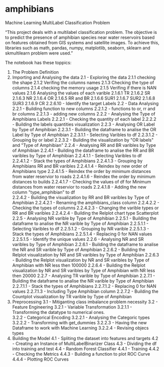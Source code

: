 # amphibians
Machine Learning MultiLabel Classification Problem

“This project deals with a multilabel classification problem. The objective is to predict the presence of amphibian species near water reservoirs based on features obtained from GIS systems and satellite images. To achieve this, libraries such as math, pandas, numpy, matplotlib, seaborn, sklearn and skmultilearn problem were used.”

The notebook has these toppics:

1. The Problem Definition
2. Importing and Analysing the data
    2.1 - Exploring the data
        2.1.1 checking the shape
        2.1.2 Verifing the columns names
        2.1.3 Checking the type of columns
	2.1.4 checking the memory usage
	2.1.5 Verifing if there is NAN values
	2.1.6 Analysing the values of each varible
		2.1.6.1 TR
		2.1.6.2 SR  
		2.1.6.3 NR
		2.1.6.4 OR 
		2.1.6.5 RR and BR
		2.1.6.6 SUR1
		2.1.6.7 SUR2
		2.1.6.8 SUR3
		2.1.6.9 CR
		2.2.6.10 - Identify the target Labels 
    2.2 - Data Analysing
	2.2.1 - Building function to new columns
		2.2.1.2 - functions to or, rr and br columns
		2.2.1.3 - adding new columns
	2.2.2 - Analysing the Type of Amphibians Labels
		2.2.2.1 - Checking the quantity of each label
		2.2.2.2 - Building the labels quantities visualization
	2.2.3 - Analysing OR Label by Type of Amphibian
		2.2.3.1 - Building the dataframe to analise the OR Label by Type of Amphibian
		2.2.3.1.1 - Selecting Varibles to df
		2.2.3.1.2 - Grouping by or label
		2.2.3.2 - Building the visualization by "OR labels" and "Type of Amphibian"
	2.2.4 - Analysing RR and BR varibles by Type of Amphibian
		2.2.4.1 - Building the dataframe to analise the RR and BR varibles by Type of Amphibian
		2.2.4.1.1 - Selecting Varibles to df
		2.2.4.1.2 - Stack the types of Amphibians
		2.2.4.1.3 - Grouping by Amphibians RR and BR varibles
		2.2.4.1.4 - Reindex by new order of Amphibians type 
		2.2.4.1.5 - Reindex the order by minimum distances from water reservior to roads 
		2.2.4.1.6 - Reindex the order by minimum distances to builds 
		2.2.4.1.7 - Checking the values of df for Minimum distances from water reservior to roads
		2.2.4.1.8 - Adding the new column "type_amphibian" to df	
		2.2.4.2 - Building the visualization by RR and BR varibles by Type of Amphibian
		2.2.4.2.1 - Renaming the amphibians_class column
		2.2.4.2.2 - Checking the types of columns
		2.2.4.2.3 - Changing the varible types or RR and BR varibles
		2.2.4.2.4 - Building the Relplot chart type Scatterplot
	2.2.5 - Analysing NR varible by Type of Amphibian
		2.2.5.1 - Building the dataframe to analise the NR varible by Type of Amphibian
		2.2.5.1.1 - Selecting Varibles to df
		2.2.5.1.2 - Grouping by NR varible
		2.2.5.1.3 - Stack the types of Amphibians
		2.2.5.1.4 - Replacing 0 for NAN values
		2.2.5.1.5 - Identify the unique values
	2.2.6 - Analysing NR and SR varibles by Type of Amphibian
		2.2.6.1 - Building the dataframe to analise the NR and SR varible by Type of Amphibian
		2.2.6.2 - Building the Relplot visualization by NR and SR varibles by Type of Amphibian
		2.2.6.3 - Building the Relplot visualization by NR and SR varibles by Type of Amphibian with NR less then 100000
		2.2.6.4 - Building the Relplot visualization by NR and SR varibles by Type of Amphibian with NR less then 20000
	2.2.7 - Analysing TR varible by Type of Amphibian
		2.2.7.1 - Building the dataframe to analise the NR varible by Type of Amphibian
		2.2.7.1.1 - Stack the types of Amphibians
		2.2.7.1.2 - Replacing 0 for NAN values
		2.2.7.1.3 - Including Type Amphibian column
		2.2.7.2 - Building the Countplot visualization by TR varible by Type of Amphibian
3. Preprocessing
    3.1 - Mitiganting class imbalance problem necessity
    3.2 - Feature Engineering
	3.2.1 - Variable Transformation
		3.2.1.1 - Transforming the datatype to numerical ones.	
	3.2.2 - Categorical Encoding
		3.2.2.1 - Analysing the Categoric types
		3.2.2.2 - Transforming with get_dummies
		3.2.2.3 - Having the new Dataframe to work with Machine Learning
		3.2.2.4 - Revising objecs types
4. Building the Model
    4.1 - Spliting the dataset into features and targets
    4.2 - Creating an Instance of MultiLabelBinarizer Class
    4.3 - Dividing the df into training and test
    4.4 - Random Forest Classifier
        4.4.1 - Training
	4.4.2 - Checking the Metrics
	4.4.3 - Building a function to plot ROC Curve
	4.4.4 - Plotting ROC Curves
